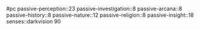 #pc
passive-perception::23
passive-investigation::8
passive-arcana::8
passive-history::8
passive-nature::12
passive-religion::8
passive-insight::18
senses::darkvision 90